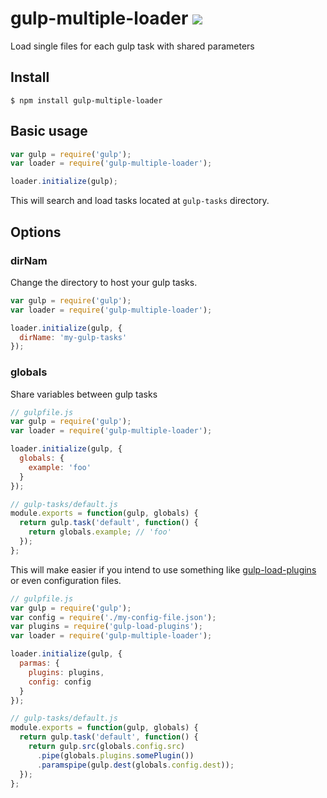 # gulp-multiple-loader ![](https://travis-ci.org/weslleyaraujo/gulp-multiple-loader.svg?branch=master)

Load single files for each gulp task with shared parameters

## Install

```
$ npm install gulp-multiple-loader
```

## Basic usage

```js
var gulp = require('gulp');
var loader = require('gulp-multiple-loader');

loader.initialize(gulp);
```

This will search and load tasks located at `gulp-tasks` directory.

## Options

### dirNam

Change the directory to host your gulp tasks.

```js
var gulp = require('gulp');
var loader = require('gulp-multiple-loader');

loader.initialize(gulp, {
  dirName: 'my-gulp-tasks'
});
```

### globals

Share variables between gulp tasks

```js
// gulpfile.js
var gulp = require('gulp');
var loader = require('gulp-multiple-loader');

loader.initialize(gulp, {
  globals: {
    example: 'foo'
  }
});

// gulp-tasks/default.js
module.exports = function(gulp, globals) {
  return gulp.task('default', function() {
    return globals.example; // 'foo'
  });
};

```

This will make easier if you intend to use something like [gulp-load-plugins](https://github.com/jackfranklin/gulp-load-plugins) or even configuration files.

```js
// gulpfile.js
var gulp = require('gulp');
var config = require('./my-config-file.json');
var plugins = require('gulp-load-plugins');
var loader = require('gulp-multiple-loader');

loader.initialize(gulp, {
  parmas: {
    plugins: plugins,
    config: config
  }
});

// gulp-tasks/default.js
module.exports = function(gulp, globals) {
  return gulp.task('default', function() {
    return gulp.src(globals.config.src)
      .pipe(globals.plugins.somePlugin())
      .paramspipe(gulp.dest(globals.config.dest));
  });
};

```

